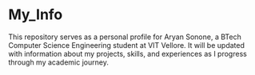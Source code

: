 # My_Info
This repository serves as a personal profile for Aryan Sonone, a BTech Computer Science Engineering student at VIT Vellore. It will be updated with information about my projects, skills, and experiences as I progress through my academic journey.
